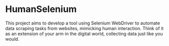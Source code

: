 # HumanSelenium
This project aims to develop a tool using Selenium WebDriver to automate data scraping tasks from websites, mimicking human interaction.  Think of it as an extension of your arm in the digital world, collecting data just like you would.
